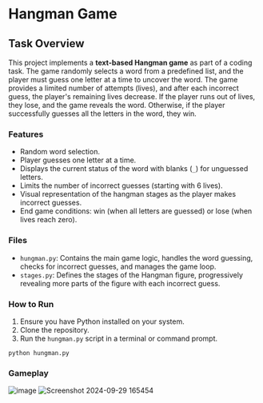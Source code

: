 # Hangman Game

## Task Overview

This project implements a **text-based Hangman game** as part of a coding task. The game randomly selects a word from a predefined list, and the player must guess one letter at a time to uncover the word. The game provides a limited number of attempts (lives), and after each incorrect guess, the player's remaining lives decrease. If the player runs out of lives, they lose, and the game reveals the word. Otherwise, if the player successfully guesses all the letters in the word, they win.

### Features

- Random word selection.
- Player guesses one letter at a time.
- Displays the current status of the word with blanks (`_`) for unguessed letters.
- Limits the number of incorrect guesses (starting with 6 lives).
- Visual representation of the hangman stages as the player makes incorrect guesses.
- End game conditions: win (when all letters are guessed) or lose (when lives reach zero).

### Files

- `hungman.py`: Contains the main game logic, handles the word guessing, checks for incorrect guesses, and manages the game loop.
- `stages.py`: Defines the stages of the Hangman figure, progressively revealing more parts of the figure with each incorrect guess.

### How to Run

1. Ensure you have Python installed on your system.
2. Clone the repository.
3. Run the `hungman.py` script in a terminal or command prompt.

```
python hungman.py
```
### Gameplay

![image](https://github.com/user-attachments/assets/0e3bf019-bd87-4714-b182-affbb9780ae1)                       ![Screenshot 2024-09-29 165454](https://github.com/user-attachments/assets/c719554a-21fb-45a4-9b95-3f56a603d64f)

